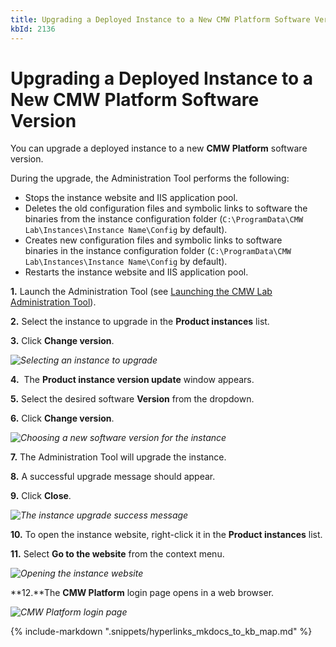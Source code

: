 ```yaml
---
title: Upgrading a Deployed Instance to a New CMW Platform Software Version
kbId: 2136
---
```



# Upgrading a Deployed Instance to a New CMW Platform Software Version

You can upgrade a deployed instance to a new **CMW Platform** software version.

During the upgrade, the Administration Tool performs the following:

- Stops the instance website and IIS application pool.
- Deletes the old configuration files and symbolic links to software the binaries from the instance configuration folder (`C:\ProgramData\CMW Lab\Instances\Instance Name\Config` by default).
- Creates new configuration files and symbolic links to software binaries in the instance configuration folder (`C:\ProgramData\CMW Lab\Instances\Instance Name\Config` by default).
- Restarts the instance website and IIS application pool.

**1.** Launch the Administration Tool (see [Launching the CMW Lab Administration Tool](https://kb.cmwlab.com/article.php?id=2132)).

**2.** Select the instance to upgrade in the **Product instances** list.

**3.** Click **Change version**.

_![Selecting an instance to upgrade](https://kb.cmwlab.com/assets/img_64255d0ea86a2.png)_

**4.**  The **Product instance version update** window appears.

**5.** Select the desired software **Version** from the dropdown.

**6.** Click **Change version**.

_![Choosing a new software version for the instance](https://kb.cmwlab.com/assets/img_64255f25e86c8.png)_

**7.** The Administration Tool will upgrade the instance.

**8.** A successful upgrade message should appear.

**9.** Click **Close**.

_![The instance upgrade success message](https://kb.cmwlab.com/assets/img_64255f3a4460e.png)_

**10.** To open the instance website, right-click it in the **Product instances** list.

**11.** Select **Go to the website** from the context menu.

_![Opening the instance website](https://kb.cmwlab.com/assets/img_64255ef0bc8f4.png)_

**12.**The **CMW Platform** login page opens in a web browser.

_![CMW Platform login page](https://kb.cmwlab.com/assets/img_6425606220031.png)_

{% include-markdown ".snippets/hyperlinks_mkdocs_to_kb_map.md" %}
